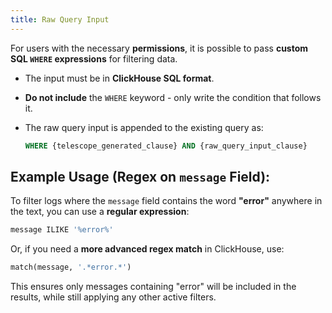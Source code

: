```yaml
---
title: Raw Query Input
---
```


For users with the necessary **permissions**, it is possible to pass **custom SQL `WHERE` expressions** for filtering data.

-   The input must be in **ClickHouse SQL format**.
-   **Do not include** the `WHERE` keyword - only write the condition that follows it.
-   The raw query input is appended to the existing query as:

    ```sql
    WHERE {telescope_generated_clause} AND {raw_query_input_clause}
    ```

## Example Usage (Regex on `message` Field):

To filter logs where the `message` field contains the word **"error"** anywhere in the text, you can use a **regular expression**:

```sql
message ILIKE '%error%'
```

Or, if you need a **more advanced regex match** in ClickHouse, use:

```sql
match(message, '.*error.*')
```

This ensures only messages containing "error" will be included in the results, while still applying any other active filters.
